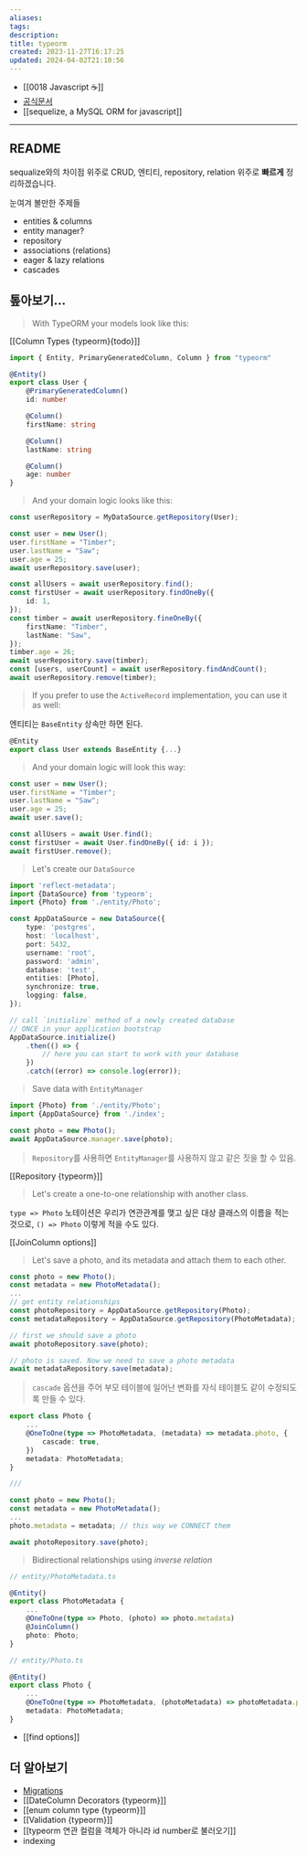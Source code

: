 ```yaml
---
aliases: 
tags: 
description:
title: typeorm
created: 2023-11-27T16:17:25
updated: 2024-04-02T21:10:56
---
```

- [[0018 Javascript ☕️]]
- [공식문서](https://typeorm.io/)
- [[sequelize, a MySQL ORM for javascript]]
___

## README

sequalize와의 차이점 위주로 CRUD, 엔티티, repository, relation 위주로 **빠르게** 정리하겠습니다.

눈여겨 볼만한 주제들

- entities & columns
- entity manager?
- repository
- associations (relations)
- eager & lazy relations
- cascades

## 톺아보기...

> With TypeORM your models look like this:

[[Column Types {typeorm}{todo}]]

```ts
import { Entity, PrimaryGeneratedColumn, Column } from "typeorm"

@Entity()
export class User {
	@PrimaryGeneratedColumn()
	id: number

	@Column()
	firstName: string

	@Column()
	lastName: string

	@Column()
	age: number
}
```

> And your domain logic looks like this:

```ts
const userRepository = MyDataSource.getRepository(User);

const user = new User();
user.firstName = "Timber";
user.lastName = "Saw";
user.age = 25;
await userRepository.save(user);

const allUsers = await userRepository.find();
const firstUser = await userRepository.findOneBy({
	id: 1,
});
const timber = await userRepository.fineOneBy({
	firstName: "Timber",
	lastName: "Saw",
});
timber.age = 26;
await userRepository.save(timber);
const [users, userCount] = await userRepository.findAndCount();
await userRepository.remove(timber);
```

> If you prefer to use the `ActiveRecord` implementation, you can use it as well:

엔티티는 `BaseEntity` 상속만 하면 된다.

```ts
@Entity
export class User extends BaseEntity {...}
```

> And your domain logic will look this way:

```ts
const user = new User();
user.firstName = "Timber";
user.lastName = "Saw";
user.age = 25;
await user.save();

const allUsers = await User.find();
const firstUser = await User.findOneBy({ id: i });
await firstUser.remove();
```

> Let's create our `DataSource`

```ts
import 'reflect-metadata';
import {DataSource} from 'typeorm';
import {Photo} from './entity/Photo';

const AppDataSource = new DataSource({
	type: 'postgres',
	host: 'localhost',
	port: 5432,
	username: 'root',
	password: 'admin',
	database: 'test',
	entities: [Photo],
	synchronize: true,
	logging: false,
});

// call `initialize` method of a newly created database
// ONCE in your application bootstrap
AppDataSource.initialize()
	.then(() => {
		// here you can start to work with your database
	})
	.catch((error) => console.log(error));
```

> Save data with `EntityManager`

```ts
import {Photo} from './entity/Photo';
import {AppDataSource} from './index';

const photo = new Photo();
await AppDataSource.manager.save(photo);
```

> `Repository`를 사용하면 `EntityManager`를 사용하지 않고 같은 짓을 할 수 있음.

[[Repository {typeorm}]]

> Let's create a one-to-one relationship with another class. 

`type => Photo` 노테이션은 우리가 연관관계를 맺고 싶은 대상 클래스의 이름을 적는 것으로, `() => Photo` 이렇게 적을 수도 있다.

[[JoinColumn options]]

> Let's save a photo, and its metadata and attach them to each other.

```ts
const photo = new Photo();
const metadata = new PhotoMetadata();
...
// get entity relationships
const photoRepository = AppDataSource.getRepository(Photo);
const metadataRepository = AppDataSource.getRepository(PhotoMetadata);

// first we should save a photo
await photoRepository.save(photo);

// photo is saved. Now we need to save a photo metadata
await metadataRepository.save(metadata);
```

> `cascade` 옵션을 주어 부모 테이블에 일어난 변화를 자식 테이블도 같이 수정되도록 만들 수 있다.

```ts
export class Photo {
	...
	@OneToOne(type => PhotoMetadata, (metadata) => metadata.photo, {
		cascade: true,
	})
	metadata: PhotoMetadata;
}

///

const photo = new Photo();
const metadata = new PhotoMetadata();
...
photo.metadata = metadata; // this way we CONNECT them

await photoRepository.save(photo);
```

> Bidirectional relationships using *inverse relation*

```ts
// entity/PhotoMetadata.ts

@Entity()
export class PhotoMetadata {
	...
	@OneToOne(type => Photo, (photo) => photo.metadata)
	@JoinColumn()
	photo: Photo;
}

// entity/Photo.ts

@Entity()
export class Photo {
	...
	@OneToOne(type => PhotoMetadata, (photoMetadata) => photoMetadata.photo)
	metadata: PhotoMetadata;
}
```

- [[find options]]

## 더 알아보기

- [Migrations](https://docs.nestjs.com/techniques/database#multiple-databases)
- [[DateColumn Decorators {typeorm}]]
- [[enum column type {typeorm}]]
- [[Validation {typeorm}]]
- [[typeorm 연관 컬럼을 객체가 아니라 id number로 불러오기]]
- indexing
